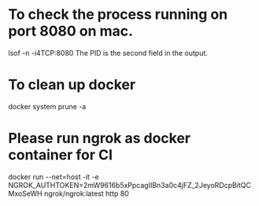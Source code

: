# To check the process running on port 8080 on mac.

lsof -n -i4TCP:8080
The PID is the second field in the output.

# To clean up docker 
docker system prune -a

# Please run ngrok as docker container for CI
docker run --net=host -it -e NGROK_AUTHTOKEN=2mW9616b5xPpcagIIBn3a0c4jFZ_2JeyoRDcpBitQCMxoSeWH ngrok/ngrok:latest http 80
